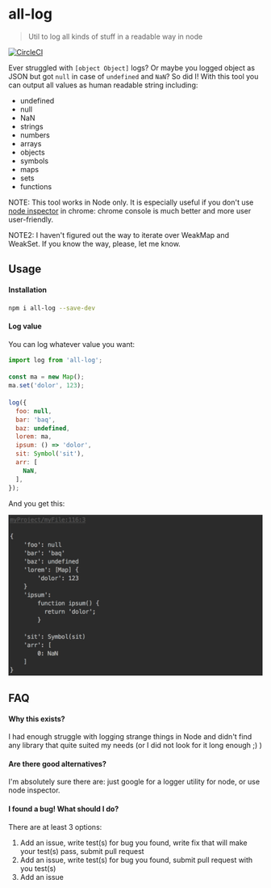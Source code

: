 # all-log
> Util to log all kinds of stuff in a readable way in node

[![CircleCI](https://circleci.com/gh/Lukasz-pluszczewski/all-log.svg?style=svg)](https://circleci.com/gh/Lukasz-pluszczewski/all-log)

Ever struggled with `[object Object]` logs? Or maybe you logged object as JSON but got `null` in case of `undefined` and `NaN`? So did I! With this tool you can output all values as human readable string including:
- undefined
- null
- NaN
- strings
- numbers
- arrays
- objects
- symbols
- maps
- sets
- functions

NOTE: This tool works in Node only. It is especially useful if you don't use [node inspector](https://nodejs.org/en/docs/inspector/) in chrome: chrome console is much better and more user user-friendly.

NOTE2: I haven't figured out the way to iterate over WeakMap and WeakSet. If you know the way, please, let me know.

## Usage

#### Installation
```bash
npm i all-log --save-dev
```

#### Log value
You can log whatever value you want:
```javascript
import log from 'all-log';

const ma = new Map();
ma.set('dolor', 123);

log({
  foo: null,
  bar: 'baq',
  baz: undefined,
  lorem: ma,
  ipsum: () => 'dolor',
  sit: Symbol('sit'),
  arr: [
    NaN,
  ],
});
```
And you get this:

![docs/images/screenshot.png](docs/images/screenshot.png)

## FAQ
#### Why this exists?
I had enough struggle with logging strange things in Node and didn't find any library that quite suited my needs (or I did not look for it long enough ;) )

#### Are there good alternatives?
I'm absolutely sure there are: just google for a logger utility for node, or use node inspector.

#### I found a bug! What should I do?
There are at least 3 options:
1. Add an issue, write test(s) for bug you found, write fix that will make your test(s) pass, submit pull request
2. Add an issue, write test(s) for bug you found, submit pull request with you test(s)
3. Add an issue
